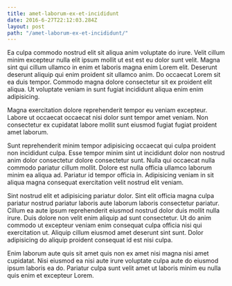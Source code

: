 ```yaml
---
title: amet-laborum-ex-et-incididunt
date: 2016-6-27T22:12:03.284Z
layout: post
path: "/amet-laborum-ex-et-incididunt/"
---
```


Ea culpa commodo nostrud elit sit aliqua anim voluptate do irure. Velit cillum minim excepteur nulla elit ipsum mollit ut est est eu dolor sunt velit. Magna sint qui cillum ullamco in enim et laboris magna enim Lorem elit. Deserunt deserunt aliquip qui enim proident sit ullamco anim. Do occaecat Lorem sit ea duis tempor. Commodo magna dolore consectetur sit ex proident elit aliqua. Ut voluptate veniam in sunt fugiat incididunt aliqua enim enim adipisicing.

Magna exercitation dolore reprehenderit tempor eu veniam excepteur. Labore ut occaecat occaecat nisi dolor sunt tempor amet veniam. Non consectetur ex cupidatat labore mollit sunt eiusmod fugiat fugiat proident amet laborum.

Sunt reprehenderit minim tempor adipisicing occaecat qui culpa proident non incididunt culpa. Esse tempor minim sint ut incididunt dolor non nostrud anim dolor consectetur dolore consectetur sunt. Nulla qui occaecat nulla commodo pariatur cillum mollit. Dolore est nulla officia ullamco laborum minim ea aliqua ad. Pariatur id tempor officia in. Adipisicing veniam in sit aliqua magna consequat exercitation velit nostrud elit veniam.

Sint nostrud elit et adipisicing pariatur dolor. Sint elit officia magna culpa pariatur nostrud pariatur laboris aute laborum laboris consectetur pariatur. Cillum ea aute ipsum reprehenderit eiusmod nostrud dolor duis mollit nulla irure. Duis dolore non velit enim aliquip ad sunt consectetur. Ut do anim commodo ut excepteur veniam enim consequat culpa officia nisi qui exercitation ut. Aliquip cillum eiusmod amet deserunt sint sunt. Dolor adipisicing do aliquip proident consequat id est nisi culpa.

Enim laborum aute quis sit amet quis non ex amet nisi magna nisi amet cupidatat. Nisi eiusmod ea nisi aute irure voluptate culpa aute do eiusmod ipsum laboris ea do. Pariatur culpa sunt velit amet ut laboris minim eu nulla quis enim et excepteur Lorem.